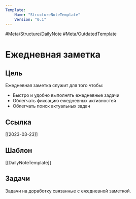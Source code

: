 ```yaml
---
Template:
    Name: "StructureNoteTemplate"
    Version: "0.1"
---
```


#Meta/Structure/DailyNote #Meta/OutdatedTemplate 

# Ежедневная заметка

## Цель
Ежедневная заметка служит для того чтобы:
- Быстро и удобно выполнять ежедневные задачи
- Облегчать фиксацию ежедневных активностей 
- Облегчать поиск актуальных задач

## Ссылка
[[2023-03-23]]

## Шаблон
[[DailyNoteTemplate]]

## Задачи
Задачи на доработку связанные с ежедневной заметкой.
